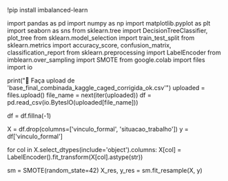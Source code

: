 !pip install imbalanced-learn

import pandas as pd
import numpy as np
import matplotlib.pyplot as plt
import seaborn as sns
from sklearn.tree import DecisionTreeClassifier, plot_tree
from sklearn.model_selection import train_test_split
from sklearn.metrics import accuracy_score, confusion_matrix, classification_report
from sklearn.preprocessing import LabelEncoder
from imblearn.over_sampling import SMOTE
from google.colab import files
import io

print("📁 Faça upload de 'base_final_combinada_kaggle_caged_corrigida_ok.csv'")
uploaded = files.upload()
file_name = next(iter(uploaded))
df = pd.read_csv(io.BytesIO(uploaded[file_name]))

df = df.fillna(-1)

X = df.drop(columns=['vinculo_formal', 'situacao_trabalho'])
y = df['vinculo_formal']

for col in X.select_dtypes(include='object').columns:
    X[col] = LabelEncoder().fit_transform(X[col].astype(str))

sm = SMOTE(random_state=42)
X_res, y_res = sm.fit_resample(X, y)


